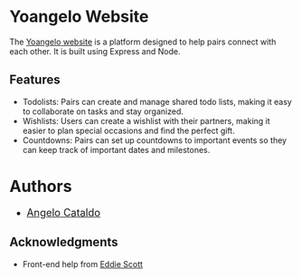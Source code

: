 # Yoangelo Website

The [Yoangelo website](https://yoangelo-website.vercel.app/) is a platform designed to help pairs connect with each other. It is built using Express and Node.

## Features

* Todolists: Pairs can create and manage shared todo lists, making it easy to collaborate on tasks and stay organized.
* Wishlists: Users can create a wishlist with their partners, making it easier to plan special occasions and find the perfect gift.
* Countdowns: Pairs can set up countdowns to important events so they can keep track of important dates and milestones.


# Authors
<ul style="font-size: 18px;">
  <li><a href="https://github.com/AngeloC3">Angelo Cataldo</a></li>
</ul>

## Acknowledgments
* Front-end help from [Eddie Scott](https://github.com/PixllCreations)
